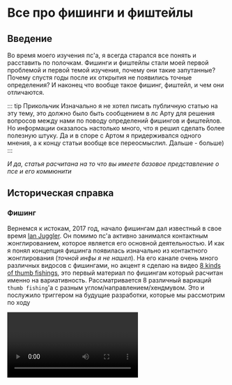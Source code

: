 <script setup>
import { VPTeamMembers } from 'vitepress/theme';
import { load } from "/help.js";

const credit = load({ "iracle": "Автор статьи", "art": "Редакция и предоставление материала" });

</script>

# Все про фишинги и фиштейлы

## Введение

Во время моего изучения пс'а, я всегда старался все понять и расставить по полочкам. Фишинги и фиштейлы стали моей первой проблемой и первой темой изучения, почему они такие запутанные? Почему спустя годы после их открытия не появились точные определения? И наконец что вообще такое фишинг, фиштейл, и чем они отличаются.

::: tip Прикольчик
Изначально я не хотел писать публичную статью на эту тему, это должно было быть сообщением в лс Арту для решения вопросов между нами по поводу определений фишингов и фиштейлов. Но информации оказалось настолько много, что я решил сделать более полезную штуку. Да и в споре с Артом я придерживался одного мнения, а к концу статьи вообще все переосмыслил. Дальше - больше\)
:::

*И да, статья расчитана на то что вы имеете базовое представление о псе и его коммюнити*

## Историческая справка

### Фишинг

Вернемся к истокам, 2017 год, начало фишингам дал известный в свое время [Ian Juggler](https://www.youtube.com/@jugglian). Он помимо пс'а активно занимался контактным жонглированием, которое является его основной деятельностью. И как я понял концепция фишинга появилась изначально из контактного жонглирования (*точной инфы я не нашел*). На его канале очень много различных видосов с фишингами, но акцент я сделаю на видео [8 kinds of thumb fishings](https://www.youtube.com/watch?v=SepIEJtIT9c), это первый материал по фишингам который расчитан именно на вариативность. Рассматривается 8 различный вариаций `thumb fishing`'а с разным углом/направлением/хендмувом. Это и послужило триггером на будущие разработки, которые мы рассмотрим по ходу

<video controls="controls" src="./8thumbfishings.mp4" onloadstart="this.volume=0"/>

### Фиштейл

Спустя недолгое время, примерно в тех же временных рамках, небезызвестный псер `Menowa*` на основе концепций фишинга придумывает свой элемент - `fishtail`. Название тут подобрано не просто так, есть аналогичный пс'у вид жонглирования - `Staff spinning`, где крутят полуметровую дубину. Так вот, концепция фиштейла, как и название взяты от туда. Уже на этом моменте развития фиштейла возникали противоречия между фишингами и фиштейлами из-за визуальной похожести

::: info Интересный факт
Менова ввел только идею трюка, название предложил `Kay`, а первый раз записал на видео вообще `Iteza`
:::

<video controls="controls" src="./Fishtail.mp4" onloadstart="this.volume=0.5"/>

### Дальнейшее развитие

Активно фишинги начинает использовать и форсить `i.suk` с 19 года, в его комбе 4'ого раунда `WT19` были линки с фишингами и пд фл араундами, а его экстра комба на `PSO20` почти полностью состояла из них

<video controls="controls" src="./isukpso20.mp4" onloadstart="this.volume=0.5"/>

В настоящее время это все переросло в отдельный тип павера, в котором идеи фишингов и фиштейлов получили большое развитие. `Han nani`, `Uun` и прочие являются яркими представителями такого стиля

## Что же такое фиштейл и фишинг?

### Тамб фишинг

Вероятно вы уже словили передоз от количества 'фишинг' и 'фиштейл' в тексте, когда мы не имеем точных определений этих слов\) Эта историческая инфа нужна была для понимания контекста сложившейся ситуации, но пора уже давать определения и искать смысл

Вернемся к 8 вариациям тамб фишинга которые показывал Ian Juggler, если мы внимательно посмотрим на самый первый линк, то увидим что движение палки можно записать как линк с араундами, где мы сначала делаем обычный ta, а потом засчет изменения положения руки изменяем выполнение араунда, заканчивая уже ta rev.

::: details Примерный алгоритм выполнения выглядит так:
 - Сделать половинку араунда
 - Засчет изменения ориентации руки, зайти на араунд рев
 - Закончить араунд рев
:::

На основе этого можно составить базовую нотацию:

```js
PU-PD thumb fishing = PU ta 0.5 T1-T* ~ PD fl ta rev 0.5 T*-TF
```

::: warning Уточнение
`PU-PD` тут не по приколу, это нотация изменения ориентации руки в рамках одного элемента, в нотации фишингов оно имеет большой смысл, ибо без этого появляется двоякость в понимании.

Также может показаться странным что я указал изначальное положение как `PU`, а не `PS`. На самом деле это не имеет особого значения, ибо в большинстве случаев нотации одного элемента `PU` считается равным `PS`.
:::

По такому принципу можно нотатировать первые 4 тамб фишинга которые показал Йан:

| Название | Нотация |
| - | - |
| **PU-PD** thumb fishing | **PU** ta 0.5 ~ **PD** fl ta rev 0.5  |
| **PU-PD** thumb fishing rev | **PU** ta rev 0.5 ~ **PD** fl ta 0.5  |
| **PD-PU** thumb fishing | **PD** ta 0.5 ~ **PU** fl ta rev 0.5  |
| **PD-PU** thumb fishing rev | **PD** ta rev 0.5 ~ **PU** fl ta 0.5  |

::: tip
В общем случае не особо важны начальные и конечные слоты. И уточнять каким-либо образом про хендмув нам не надо: знак гибрида `~`, изменение ориентации руки и промежуточный слот `T*` являются необходимой и достаточной информацией, за подробностями можете прочитать руководство по нотациям [тык](../../../notation/index)

И еще записывая трюк как `PU-PD thumb fishing rev`, я имею ввиду ввиду ИМЕННО `PU-PD (thumb fishing rev)` , а не `(PU-PD thumb fishing) rev`. Хоть в данном случае другой вариант более точный, я предпочту записывать такие фишинги именно в таком виде.
:::

Но что по поводу других 4 фишингов от Йана? Тут и начинается самая интересная часть. Сначала попробуем разобраться сами, посмотрев на фишинг под 5 номером в его видео.

<div>
  <figure :class="$style.blocking">
    <img src="./TFstart.png" />
    <figcaption>
      1. Сначала мы видим стартер: почти перпендикулярное ta в PS
    </figcaption>
  </figure>

  <figure :class="$style.blocking">
    <img src="./TFtransition1.png" />
    <figcaption>
      2. После 0.5 оборотов ta, рука начинает выворачивается в противоположную сторону
    </figcaption>
  </figure>

  <figure :class="$style.blocking">
    <img src="./TFTransition2.png" />
    <figcaption>
      3. Рука полностью вывернулась, палка начинает тоже перпендикулярный ta rev
    </figcaption>
  </figure>

  <figure :class="$style.blocking">
    <img src="./TFend.png" />
    <figcaption>
      4. Конец после ta rev 0.5, палка попала в слот
    </figcaption>
  </figure>
</div>

Итого мы получаем концепцию полностью схожую! *Ну, почти*

Единственный момент в различии хендмува и ориентации руки. Если в прошлых вариациях мы видели что изменение положения руки происходит только между PD и PU, то в этих вариациях такого явного изменения нет. Пока что я опущую эти 4 вариации, рассмотрим их позже в другом ключе. 

::: warning Важно
В дальнейшем для сокращения я буду писать линки в максимально кратком виде, упуская немного информации и составляя фактически неправильный брейк для лучшего понимания с вашей стороны:

```js
PU-PD thumb fishing = PU ta ~ PD ta rev
```

Еще раз уточню, что эта запись по факту неверная, оба араунда имеют количество оборотов 0.5, а второй араунд должен быть с модификатором `fl`.
Уточню, что проще мою неверную запись воспринимать как "идеальный" фишинг, инерция для которого была задана изначально, то есть начальный араунд тоже выполнен *фингерлесс*:

```js
PU-PD thumb fishing = PU fl ta ~ PD fl ta rev
к первому араунду добавляется модификатор `fl`
```

То есть, это можно назвать просто фл фишингом, да -_-. Смысла этот `fl` особо не меняет, но будет использоваться в статье в дальнейшем.
:::

В итоге, забив на те 4 вариации, можно сделать мини-вывод, что основная концепция фишинга заключается в изменении ориентации руки на противоположный и в линке араунд ~ араунд рев.

::: danger Похоже на правду, да?
Спойлер: нет, это определение вообще ошибочно, и работает только конкретно в нашем случае на примере тамб фишинга. 
:::

Еще возникает чувство что обычные 4 вариации дополняют друг друга. И правда, к примеру `PU-PD thumb fishing` и `PD-PU thumb fishing rev` состоят из одних и тех же элементов, только записаных "наоборот":

```js
PU-PD thumb fishing = PU ta ~ PD ta rev
PD-PU thumb fishing rev = PD ta rev ~ PU ta
```

Точно, начало одного такого фишинга является завершением другого, и наоборот. Это подталкивает на мысли что это на самом деле объеденяется в нечто концептуально большее, ну не может это быть просто какой-то случайностью или мелочью.

Если говорить максимально точно, `PU-PD thumb fishing` и `PD-PU thumb fishing rev` в таком виде не являются точными *противоположностями*, начало одного и конец другого являются хоть и одним трюков, но сами эти фишинги не могут объединяться в одну линку

```js
PU-PD thumb fishing > PD-PU thumb fishing rev = [PU ta ~ PD ta rev] > [PD ta rev ~ PU ta]
```

То что я написал выше - просто какой-то тупой линк связывающий эти два фишинга буквально последовательно, тут нужен другой подход, через гибриды, таким образом мы говорим что конец одного фишинга сразу переходит на начало другого:

```js
PU-PD thumb fishing ~ PD-PU thumb fishing rev = PU ta ~ PD ta rev ~ PU ta
```

::: details Nerd text
  Формула в общем виде таких парных элементов будет:

  ```js
  HX-HY trick ~ HY-HX trick rev
  ```

  Где `HX` и `HY` - противоположные ориентации руки(`PD,PU`), а `trick (rev)` - непосредственно сам `thumb fishing` или его реверс.
:::

Да, это именно то что мы и искали. Такие пары можно составить для всех 8 элементов:

| Название | Альтернатива |
| - | - |
| **PU-PD** thumb fishing ~ **PD-PU** thumb fishing rev | **PD-PU** thumb fishing rev ~ **PU-PD** thumb fishing |
| **PD-PU** thumb fishing ~ **PU-PD** thumb fishing rev | **PU-PD** thumb fishing rev ~ **PD-PU** thumb fishing |

::: info Деление
  Я разбил эти пары на два столбика, потому что выходит всего 2 уникальных линки. "Аналогичные" имеют такой же смысл, меняется лишь начальная и конечная ориентация руки:

  ```js
  PU-PD thumb fishing ~ PD-PU thumb fishing rev = PU ta ~ PD ta rev ~ PU ta
  PD-PU thumb fishing rev ~ PU-PD thumb fishing = PD ta rev ~ PU ta ~ PD ta rev
  ```

  Это заметно если мы будет контить эту линку, даже брейк будет совпадать в середине. Самые догадливые наверно уже поняли что на такой парный линк фишингов можно смотреть как на простое чередование `ta` и `ta rev` с разным положением руки. И поэтому не важно как он начинается
:::

Конт... Как же будет выглядить конт такой парной линки?

<figure :class="$style.normaling">
  <video controls="controls" src="./ThumbFF.mp4" onloadstart="this.volume=0.5"/>
  <figcaption>
    [ PU-PD thumb fishing ~ PD-PU thumb fishing rev ] cont by art
  </figcaption>
</figure>

Ничего не напоминает? Да и не суть, можно двигаться дальше. Теперь можно подумать как обобщить концепцию фишинга на другие слоты/пальцы.

### Индекс фишинг

если сделать это напрямую с индексом, то получится что-то вроде:

```js
PU-PD index fishing = PU ia 0.5 ~ PD fl ia rev 0.5
```

Это имеет определенный смысл, и вы даже можете спокойно сделать этот линк, и это будет считаться линком из семейства фишингов, но... Это будет не **индекс** фишингом... Но почему? Мы же сделали то же что и тамбом, что не так? Это один из самых тонких и неточных моментов в нотации, и это надо понять.

Итак, индекс фишинг определяется как:

```js
PD index fishing = PD index bust 0.5 ~ fl ia rev 0.5
```

<figure :class="$style.normaling">
  <video controls="controls" src="./IndexFishing.mp4" onloadstart="this.volume=0.5"/>
  <figcaption>
    index fishing by art
  </figcaption>
</figure>

Вопросов еще больше, разве мы не определили концепцию фишинга посредством араунд на араунд рев с хендмувом? Тут не то что направление у трюков одинаковое, но даже изменения ориентации руки нет. Каким хуем это фишинг?

Может проблема лишь в нотации? Может та странная нотация индекс фишинга просто записана в "кривом" виде? Ну, попробуем это доказать используя наше определение тамб фишинга:

```js
PU-PD thumb fishing = PU ta 0.5 ~ PD fl ta rev 0.5
```

Мы можем сделать равносильный переход связанный с первым араундом:

```js
thumbaround ≈ thumb bust

PU-PD thumb fishing = PU thumb bust 0.5 ~ PD fl ta rev 0.5
```

::: details Почему?
Сначала факт того что ta и баст от тамба не особо отличаются может показаться странным, но на самом деле все очень просто, все *обычные* араунды выполняются с перпендикулярным движением палки, а все басты немного под углом. Но из-за специфического положения большого пальца, араунд именно от него является угловым. Но это не всегда так. Если захотеть, то можно сделать чистый перпендикулярный араунд, просто так уж сложилось что `thumb around` включает в себя эти 2 аспекта выполнения.

На самом деле логика и соответствие бастов и араундов абсолютно нетривиальна, даже удтверждение `thumbaround ≈ thumb bust` имеет смысл конкретно в нашем случае, поэтому я и поставил знак "примерно равно", не буду полностью раскрывать эту тему, она для отдельной статьи😈
:::

Нотация уже выглядит похоже, но эта все так же линка, и изменение ориентации руки по прежнему есть, а в случае индекс фишинга его нет, определенная нами основная концепция все равно теряется😭.

*На самом деле нет, мы все сделали правильно:*

```js
PD index bust 0.5 ~ PD fl ia rev 0.5 = PU ia 0.5 ~ PD fl ia rev 0.5
```

Эти линки несут в себе примерно одинаковый смысл, проблема лишь в той самой нетривиальности и похожести обычных араундов и бастов. В случае линков выше - их можно смело приравнять, `PD index bust 0.5` и `PU ia 0.5` будут указывать на один маленикий аспект выполнения - с явным хендмувом и без него.

*Маленький аспект?* Разве мы не обозначили смену ориентации руки как одну из главных состовляющих фишинга?

### Суть

Увы, но то определение для фишинга которое было дано ранее - неправильное. Это оказалось лишь посредственным ответом, который лишь немного затрагивал саму *суть* фишигов. Сутью я называю общую идею трюка, и прошлое определение на самом деле было лишь частным случаем сути фишинга. Пора уже точно определить что определяет фишинг.

На самом деле суть фишинга состоит в фингерлесс изменении угла вращения палки, в основном посредством изменения ориентации/угла руки. Зачастую 2 гибридных трюка которые идут после и перед хендмува - вариации араундов. Это абстрактное определение которые сложно записать в общем виде на языке нотаций, и это нормально. Современный пс как раз и изучает такие вещи. `Skipped charge` АКА `Japanese motion` тоже пример идеи которую не записать в общем виде.

Такое абстрактное определение дает нам сотни и тысячи возможных линков относящихся к фишингам, и тамб, и индекс фишинги лишь одни из них. Отличаются они тем, что в тамб фишинге угол изменяется засчет явного противоположного хендмува, а в индекс фишинге движение руки и палки более угловатые.

*Так если фишинг это просто идея на основе которой можно придумать сотни элементом, то как мы можем называть отдельный трюк - просто фишингом?*

::: info
Meh, это опять тонкий момент в нотации, так уж сложилось что в целом `fishing` - имеет целых **3** значения:
 - Общая идея про которую было сказано
 - `(Thumb) fishing` - конкретный трюк который так назвали еще до вывода общей сути фишингов
 - `(index/midde/ring/pinky) fishing` - та же история что и тамб фишингом, но эти трюки немного от него отличаются посредством неявного хендмува(что и было рассмотренно на примере индекс/тамб фишинга)

В дальнейшем я буду по аналогии использовать слово 'фишинг' в нескольких значениях для удобства, по контексту все будет понятно.
:::

Это определение фишинга как идеи уже является абсолютно верным, и мы его можем спокойно использовать его для дальнейших рассуждений. С фишингами мы все решили, что же там по фиштейлам?

### Фишинг -> Фиштейл?

До этого мы рассматривали парные линки с тамб фишингами, что же нам мешает обобщить их на другие пальцы тоже? Да ничего не мешает, возьмем самый простой случай утчитывая особенности инд фишинга:

```js
index fishing = index bust ~ ia rev

index fishing [pair linkage] = index bust ~ ia rev ~ index bust
```

::: danger Примечание
Я опять использую сокращенную нотацию по аналогии с тамб фишингами, а так же опускаю запись этой линки с инд фишингом в целом.
В точности сокращенный брейк будет выглядеть как `index fishing ~ mirr index fishing rev`, но для того что бы понять эту запись нужно знать логику `mirr trick rev`, а также нетривиальные басты про которые я писал раньше.

Главное что вы должны понять - важен не сам брейк этой фиговины, а сама линка `index bust ~ fl ia rev ~ index bust`
:::

Эта линка в `PD` конечно не оч возможна, но в `PS`/`PU` её можно выполнить легко, а если выполним получится:

<video controls="controls" src="./Fishtail.mp4" onloadstart="this.volume=0.5"/>

Получиться фиштейл?! Ну, да, оказывается принцип фиштейла основан именно на фишингах. Да вот знать бы каким образом он определяется, и что конкретно можно называть фиштейлом.

Вспомним те 4 вариации тамб фишинга от Йана, оказывается они аналогично индекс фишингу имеют неявное изменение ориентации руки. И с ними тоже получаются парные линки, которые тоже приравниваются к фиштейлу, но на тамбе:

<figure :class="$style.normaling">
  <video controls="controls" src="./TFishtailRev.mp4" onloadstart="this.volume=0.5"/>
  <figcaption>
    thumb fishtail rev cont by art
  </figcaption>
</figure>

::: details Брейк фиштейла
Вариантов брейка/нотации фиштейла существует очень много, но ни один из них не является понятным, и не выражается в базовых элементах( Поэтому я его тут не распишу

В целом пофиг, точный брейк особо и не нужен ¯\\\_(ツ)\_/¯
:::

## Варианты различия концепций

Мы на текущий момент полностью разобрались с фишингами, и чуть-чуть дотронулись до понятия фиштейла. Почему с фиштейлом мы закончили? Потому что... У него нет определения... Да, как бы странно это не звучало, точно установленых комьюнити пс'а границ/определений фиштейла - нет. Я в свое время в это не поверил и перерыл все что мог, но точного ничего не нашел. 

Но на основе моих поисков я нашел и структурировал 2 главные теориии фиштейла/фишинга. Я их взял не из головы: каждая из них высказывалась ранее. Но каждая из этих двух теорий в итоге была заигнорена в ноль😠

*Каждая из этих двух теорий логична и имеет право на существование*

*Плюсы и минусы каждой рассмотрю потом*

### Теория 1: "Олд"

Я условно назвал её так, ибо её подразумевали все с самого начала появления фишингов/фиштейлов.

Она не только определяет понятие фиштейла, но и немного корректирует понятие фишинга.

Так вот:

::: info Теория
Фишинг - фингерлесс изменение угла вращения палки, хендмувами с `PD` и `PU` 

(Упрощенное: вариация линков араунд ~ араунд рев только в `PD`/`PU`)

Фиштейл - фингерлесс изменение угла вращения палки, с неявным хендмувом в `PS`
:::

Эта теория проводит тонкую грань между фишингами/фиштейлами связанную с положениями руки, т.е вся подобная концепция в явном `PU`/`PD` - фишинг, а в `PS` - фиштейл.

### Теория 2: "Модерн"

По аналогии с прошлой теорией, я её решил назвать так, ибо она лучше соответствует современным реалиям пс'а и в целом позже появилась.

::: info Теория
Фишинг - любое фингерлесс изменение угла вращения палки.

Фиштейл - линк из фишингов, подразумевающий их парную связь(???).
:::

Вторая формулировка может быть не совсем понятна, но это как раз те парные линки фишингов на которые я рассматривал ранее. 

Еще эта теория развила идею абстрактного брейка фишинга/фиштейла, а именно то самое `фингерлесс изменение угла палки` можно записывать просто как `fl charge rev` в анстейбл слотах, с технической точки зрения такой брейк лучше всего подходит для описания главной логики, но на практике записывать линки с араундами куда понятнее.

::: warning Про fl charge'ы
Это определение через `fl charge` очень удобно указывает на разницу между фишингами и фиштейлами. Фишингом является любой элемент подобный `fl charge rev 0.5` в любом анстейбл слоте. И правда, на движение фишинга удобно смотреть как на чардж ввиду отсудствия перемещения палки и смены угла вращения. 

Но такая запись имеет смысл только в понимании сути, по факту такое определение через фл чардж не будет работать для записи конкретных трюков - в совменной нотации нет инструментов для уточнения угла вращения палки. *Да и обычные линки с араундами понятнее в разы*

Фишинги будет сложно записать через такие фл чарджи, но с фиштейлом все проще. Он будет записываться как полный фл чардж `fl charge rev (1.0)`, логично что фл чардж на 1.0 оборот будет состоять из двух фл чарджей на 0.5 оборота. Как и фиштейл состоит из двух парных фишингов.
Самая простейшая вариация фиштейла нормал будет записываться как `fl charge rev 1*`.
:::

Основу этой теории я вычитал из видео `Hubik`'а про анализ/тутор фиштейла [*клик*](https://www.youtube.com/watch?v=Srt3rpCPZ9g).

::: details TLDR 
В видео он странно, но верно определяет смысл фиштейла по второй теории(зачем-то все усложняя, даже вводя систему координат для описания движений палки), попутно делая тутор на него, и рассуждает о похожих трюках. Советую глянуть видос для общего развития
:::

### Разногласия

Для этих друх теорий по разному принципу определены фиштейлы.

В первой теории на разделение фишингов/фиштейлов влияет только ориентация руки.

Во второй **любая** парная линка из друх *противоположных* фишингов будет считатся фиштейлом, не только неявные `PS` версии.

<figure :class="$style.normaling">
  <video controls="controls" src="./ThumbFF.mp4" onloadstart="this.volume=0.5"/>
  <figcaption>
    Вот пример парной линки из фишингов, которая по первой теории не будет считаться фиштейлом.
  </figcaption>
</figure>

Что бы лучше понять в чем каждая теория хуже/лучше, можно проанализировать дочерние от концепции фишинга трюки.

## Дочерние трюки

### bust fishing

Скорее всего этот трюк вам знаком, сейчас его активно форсят в мировой комуне. Точнее форсят только самые распостроненные вариации: `hand bust fishing` и `fist bust fishing`. Отличаются они только исполнением с обычными/согнутыми пальцами соответственно. Но возможны и нспользуются другие вариации с разными пальцами.

<figure :class="$style.normaling">
  <video controls="controls" src="./FistBustFishing.mp4" onloadstart="this.volume=0.5"/>
  <figcaption>
    fist bust fishing x10 by i.suk
  </figcaption>
</figure>

Трюк для интуитивного понимания не особо сложный, но есть свои подводные камни.

На **низком** уровне это значит линку:

```js
bust fishing = (fl) bust > fl fishing
```

Но meh, такой брейк не отражает всей сути трюка, и даже является некорректным. Более детально будет нотатировать это как:

```js
bust fishing = (fl) bust 0.5 x-* > fs 1.0 *-y > fl around rev 0.5 y-*
```
*(x и y - любой бекхенд анстейбл слот вроде `1b*`/`3b4b*`/`B*`, без разницы actually)*


`fs 1.0 *-y` тут может показаться странным, но это просто нотация аериал оборотов палки, и последующее касание со слотом.

Мы можем построить некоторые аналогии с определением фиштейла по 2 теории, ибо по факту это тот самый парный линк из двух фишингов только с аериал оборотами между ними. Тут можно более явно наблюдать эту *парность*: 

На видео айсака видно что палка меняет ось вращения 2 раза(во время хенд баста, и во время араунда рев). Это означает что сам по себе баст фишинг состоит из двух фишингов как и фиштейлы(или по умному содержит в себе 2 фл чарджа)

*Однако фиштейлом это назвать нельзя, хоть это и 2 фл парные линки фишингов, однако гибридятся они не последовательно*

Более детально это расказывает Хьюбик в [*том самом видео*](https://www.youtube.com/watch?v=Srt3rpCPZ9g).

::: info Название
Название у баст фишинга немного контринтуитивное, видел много людей не понимают что это название пошло от прототипа линки `bust > fishing` и думают что *фишинг* это некий модификатор , который делается над *бастом* `[bust] fishing`, что в корне не верно.

А вообще разрабы дауны понапридумывали сложных названий и 100 значений одному фишингу, и теперь разбираться😨
:::

Вот еще материал показывающий насколько много вариаций `bust fishing`'а потенциально существует:

<figure :class="$style.normaling">
  <video controls="controls" src="./BustFishingFall.mp4" onloadstart="this.volume=0.5"/>
  <figcaption>
    [bust fishing > fl around rev] fall by Art
  </figcaption>
</figure>

<figure :class="$style.normaling">
  <video controls="controls" src="./PinkyBustFishing.mp4" onloadstart="this.volume=0"/>
  <figcaption>
    pinky bust fishing cont by i.suk
  </figcaption>
</figure>

<figure :class="$style.normaling">
  <video controls="controls" src="./HandBustThumbFishing.mp4" onloadstart="this.volume=0.5"/>
  <figcaption>
    [hand bust > thumb fishing] x 10 by 82Ops
  </figcaption>
</figure>

Трюк подразумевает линк между любыми двумя такими противоположными по осям фишингами в `PD`.
Один палец, несколько пальцев, вся рука согнуты/разогнуты это не важно. Любой линк который можно записать в простом виде `bust > fishing` *(или точнее `bust > around rev`, хотя все равно неправильная запись)* будет относиться к семейству `bust fishing`'ов

### lever

Вот это неожиданно, трюк который был показан еще в 13 году оказывается тоже содержит элементы фишинга/фиштейла. 

<figure :class="$style.normaling">
  <video controls="controls" src="./lever.mp4" onloadstart="this.volume=0.5"/>
  <figcaption>
    index lever cont
  </figcaption>
</figure>

Примерный брейк левера выглядит как:
```js
index lever = PU/PS index bak ~ ma 0.5
```

Где момент транзишна/гибрида на мид араунд являяется не чем иным как половинкой фиштейла! Т.е. фишингом.

### Backhand fishtail

`Backhand fishtail` АКА `fishtail B*` является скорее не отдельным трюком, а игра с концепцией фиштейла на другие слоты.

<figure :class="$style.normaling">
  <video controls="controls" src="./BackhandFishtail.mp4" onloadstart="this.volume=0.5"/>
  <figcaption>
    backhand fishtail rev by art
  </figcaption>
</figure>

Этот трюк, как и его название является контрпримером 1 теории. *Являясь фиштейлом выполняется в `PD`*

## Итоги

### Теории

Утчитывая все моменты, можно оценить эти две теории на их плюсы и минусы.

1 теория:

```diff
+ Более интуитивно понятная
+ объясняет начальную часть базовых фишингов/фиштейлов
- Не работает под современные реалии с новыми элементами
- Примитивна сама по себе, нет точных/абстрактных определений
```

2 теория:

```diff
+ объясняет абсолютно все связанное с фишингами/фиштейлами
+ Имеет низкоуровневую основу - всему дано точное определение
+ Подкрепляется изученными новыми трюками в той же концепции
- Сложна в понимании
```

До написания статьи я делал вывод что первая теория нахуй не нужна. Да вот только мы тут ручки крутим, а не абстрактной алгеброй занимаемся. Если вы не заинтересованы в развитии идей/линков с фишингами/фиштейлами, то вам первой теории вполне хватит. Из всех ныне изученых штук первая теория объясняет почти все, кроме новомодных фиговин которые появились пару лет назад.

Да и еще позже осознал что нам в псе не нужны громадные, точные определения.

<figure :class="$style.normaling">
  <img src="./IRacle1.png" />
  <figcaption>
    Мои недавние слова о статье Херенза про скиппед чардж(цитирую сам себя😈)
  </figcaption>
</figure>

Еще я находил один видео материал, который тоже позиционирует себя как познавательный в рамках пс'а, в котором тоже есть инфа про фишинги фиштейлы [*тык*](https://www.youtube.com/watch?v=C0z54rYEZFg). Но смотреть это я блять категорически не советую.

Из главного - чел в самом начале кринжанул и выдал невьебенно ужастное определения фишингам и фиштейлам:

```
фишинг - вариации линки around ~ around rev
фиштейл - вариации линки angled around ~ inv angled around
```

Где англед араунды это просто не перпендикулярные араунды с углом наклона 

*нормальные люди называют их вариациямии `bust`'а или `bak`'а, но видимо наш герой не из таких*

Это определение не просто поверхностное как первая теория, но и в корне неправильное. Не нужно бьть супер умным что бы понять что фишинги тоже выполняются не чистыми перпендикулярными араундами. Мейби если это видео было года так 2018, можно было счесть за еще неиследованную концепцию и попытки придумать хоть что-то. Но это видео вышло в 23 году🥰

*Так то главная тема видео про англед араунды. Собсвенно к этой теме у меня не такие большие претензии, как к тупым определениям фишинга/фиштейла. Но это все равно не оправдывает этот видос*

### Финалочка

*Фух* это был длинный путь. Я думаю что основную тему статьи я уже раскрыл и все объяснил.

Усвойте что такая неявно заданная идея имеет множество реализаций. Как придуманных, так и еще нет, fell free to explore.

*Наверно нужно написать эпичный заверщающий крутой текст типо я сигма. А хотя похуй*

Cкажу только что изначально я недооценил всю сложность сбора материала по фишингам и фиштейлам. Когда даже у рпд в книге написано в сумме строчек 8 максимум по этим трюкам😡. Возможно эта статья даже является первой в мире объясняющая весь этот кринж. Но в любом случае я надеюсь, что если ты дошел до сюда и читаешь этот текст. Надеюсь тебе, читателю, все стало понятно. Сделать эту хуйню с нотациями читаемой было сложной задачей. В любом случае всем удачи и дальшейших свершений!

## Благодарности

<VPTeamMembers size="small" :members="credit" />

<!--@include: ../../../inlineStyle.md-->